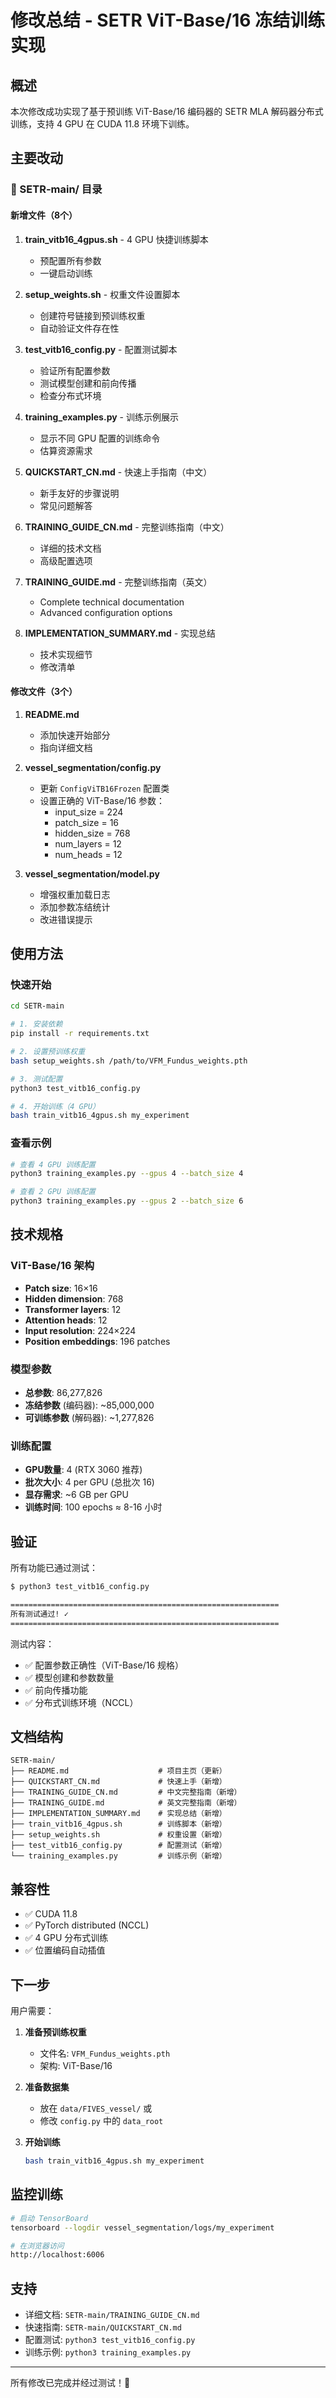 # 修改总结 - SETR ViT-Base/16 冻结训练实现

## 概述

本次修改成功实现了基于预训练 ViT-Base/16 编码器的 SETR MLA 解码器分布式训练，支持 4 GPU 在 CUDA 11.8 环境下训练。

## 主要改动

### 📁 SETR-main/ 目录

#### 新增文件（8个）

1. **train_vitb16_4gpus.sh** - 4 GPU 快捷训练脚本
   - 预配置所有参数
   - 一键启动训练

2. **setup_weights.sh** - 权重文件设置脚本
   - 创建符号链接到预训练权重
   - 自动验证文件存在性

3. **test_vitb16_config.py** - 配置测试脚本
   - 验证所有配置参数
   - 测试模型创建和前向传播
   - 检查分布式环境

4. **training_examples.py** - 训练示例展示
   - 显示不同 GPU 配置的训练命令
   - 估算资源需求

5. **QUICKSTART_CN.md** - 快速上手指南（中文）
   - 新手友好的步骤说明
   - 常见问题解答

6. **TRAINING_GUIDE_CN.md** - 完整训练指南（中文）
   - 详细的技术文档
   - 高级配置选项

7. **TRAINING_GUIDE.md** - 完整训练指南（英文）
   - Complete technical documentation
   - Advanced configuration options

8. **IMPLEMENTATION_SUMMARY.md** - 实现总结
   - 技术实现细节
   - 修改清单

#### 修改文件（3个）

1. **README.md**
   - 添加快速开始部分
   - 指向详细文档

2. **vessel_segmentation/config.py**
   - 更新 `ConfigViTB16Frozen` 配置类
   - 设置正确的 ViT-Base/16 参数：
     - input_size = 224
     - patch_size = 16
     - hidden_size = 768
     - num_layers = 12
     - num_heads = 12

3. **vessel_segmentation/model.py**
   - 增强权重加载日志
   - 添加参数冻结统计
   - 改进错误提示

## 使用方法

### 快速开始

```bash
cd SETR-main

# 1. 安装依赖
pip install -r requirements.txt

# 2. 设置预训练权重
bash setup_weights.sh /path/to/VFM_Fundus_weights.pth

# 3. 测试配置
python3 test_vitb16_config.py

# 4. 开始训练（4 GPU）
bash train_vitb16_4gpus.sh my_experiment
```

### 查看示例

```bash
# 查看 4 GPU 训练配置
python3 training_examples.py --gpus 4 --batch_size 4

# 查看 2 GPU 训练配置
python3 training_examples.py --gpus 2 --batch_size 6
```

## 技术规格

### ViT-Base/16 架构
- **Patch size**: 16×16
- **Hidden dimension**: 768
- **Transformer layers**: 12
- **Attention heads**: 12
- **Input resolution**: 224×224
- **Position embeddings**: 196 patches

### 模型参数
- **总参数**: 86,277,826
- **冻结参数** (编码器): ~85,000,000
- **可训练参数** (解码器): ~1,277,826

### 训练配置
- **GPU数量**: 4 (RTX 3060 推荐)
- **批次大小**: 4 per GPU (总批次 16)
- **显存需求**: ~6 GB per GPU
- **训练时间**: 100 epochs ≈ 8-16 小时

## 验证

所有功能已通过测试：

```bash
$ python3 test_vitb16_config.py

============================================================
所有测试通过! ✓
============================================================
```

测试内容：
- ✅ 配置参数正确性（ViT-Base/16 规格）
- ✅ 模型创建和参数数量
- ✅ 前向传播功能
- ✅ 分布式训练环境（NCCL）

## 文档结构

```
SETR-main/
├── README.md                    # 项目主页（更新）
├── QUICKSTART_CN.md             # 快速上手（新增）
├── TRAINING_GUIDE_CN.md         # 中文完整指南（新增）
├── TRAINING_GUIDE.md            # 英文完整指南（新增）
├── IMPLEMENTATION_SUMMARY.md    # 实现总结（新增）
├── train_vitb16_4gpus.sh        # 训练脚本（新增）
├── setup_weights.sh             # 权重设置（新增）
├── test_vitb16_config.py        # 配置测试（新增）
└── training_examples.py         # 训练示例（新增）
```

## 兼容性

- ✅ CUDA 11.8
- ✅ PyTorch distributed (NCCL)
- ✅ 4 GPU 分布式训练
- ✅ 位置编码自动插值

## 下一步

用户需要：

1. **准备预训练权重**
   - 文件名: `VFM_Fundus_weights.pth`
   - 架构: ViT-Base/16

2. **准备数据集**
   - 放在 `data/FIVES_vessel/` 或
   - 修改 `config.py` 中的 `data_root`

3. **开始训练**
   ```bash
   bash train_vitb16_4gpus.sh my_experiment
   ```

## 监控训练

```bash
# 启动 TensorBoard
tensorboard --logdir vessel_segmentation/logs/my_experiment

# 在浏览器访问
http://localhost:6006
```

## 支持

- 详细文档: `SETR-main/TRAINING_GUIDE_CN.md`
- 快速指南: `SETR-main/QUICKSTART_CN.md`
- 配置测试: `python3 test_vitb16_config.py`
- 训练示例: `python3 training_examples.py`

---

所有修改已完成并经过测试！🎉

